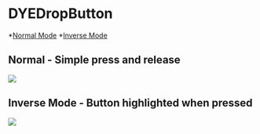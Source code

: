 # DYEDropButton

*[Normal Mode](#normal---simple-press-and-release)
*[Inverse Mode](#inverse-mode---button-highlighted-when-pressed)

## Normal - Simple press and release

![](https://github.com/dannyYassine/DYEDropButton/blob/master/diffusedButton.gif)

## Inverse Mode - Button highlighted when pressed

![](https://github.com/dannyYassine/DYEDropButton/blob/master/diff.gif)
